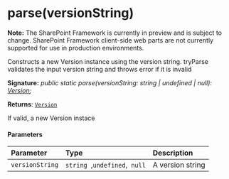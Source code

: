 # parse(versionString)
**Note:** The SharePoint Framework is currently in preview and is subject to change. SharePoint Framework client-side web parts are not currently supported for use in production environments.



Constructs a new Version instance using the version string. tryParse validates the input version string and throws error if it is invalid

**Signature:** _public static parse(versionString: string | undefined | null): [Version](../../sp-core-library/class/version.md);_

**Returns**: [`Version`](../../sp-core-library/class/version.md)



If valid, a new Version instace

#### Parameters


| Parameter	   | Type    | Description |
|:-------------|:---------------|:------------|
| `versionString`    | `string `,` undefined `,` null` | A version string |


